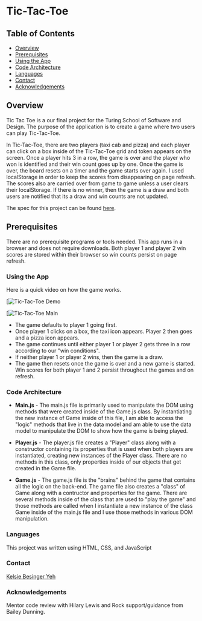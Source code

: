 # Tic-Tac-Toe

## Table of Contents

* [Overview](#overview)
* [Prerequisites](#prerequisites)
* [Using the App](#using-the-app)
* [Code Architecture](#code-architecture)
* [Languages](#languages)
* [Contact](#contact)
* [Acknowledgements](#acknowledgements)

## Overview

Tic Tac Toe is a our final project for the Turing School of Software and Design. The purpose of the application is to create a game where two users can play Tic-Tac-Toe.

In Tic-Tac-Toe, there are two players (taxi cab and pizza) and each player can click on a box inside of the Tic-Tac-Toe grid and token appears on the screen. Once a player hits 3 in a row, the game is over and the player who won is identified and their win count goes up by one. Once the game is over, the board resets on a timer and the game starts over again. I used localStorage in order to keep the scores from disappearing on page refresh. The scores also are carried over from game to game unless a user clears their localStorage. If there is no winner, then the game is a draw and both users are notified that its a draw and win counts are not updated.

The spec for this project can be found [here](https://frontend.turing.io/projects/module-1/tic-tac-toe-solo.html).

## Prerequisites

There are no prerequisite programs or tools needed. This app runs in a browser and does not require downloads. Both player 1 and player 2 win scores are stored within their browser so win counts persist on page refresh.

### Using the App

Here is a quick video on how the game works.

[![Tic-Tac-Toe Demo](https://media.giphy.com/media/8OdMsIroT9ceHMZq21/giphy.gif)


[![Tic-Tac-Toe Main](https://i.imgur.com/ry11gcp.png)

* The game defaults to player 1 going first.  
* Once player 1 clicks on a box, the taxi icon appears. Player 2 then goes and a pizza icon appears.
* The game continues until either player 1 or player 2 gets three in a row according to our "win conditions".
* If neither player 1 or player 2 wins, then the game is a draw.
* The game then resets once the game is over and a new game is started. Win scores for both player 1 and 2 persist throughout the games and on refresh.

### Code Architecture

* **Main.js** - The main.js file is primarily used to manipulate the DOM using methods that were created inside of the Game.js class. By instantiating the new instance of Game inside of this file, I am able to access the "logic" methods that live in the data model and am able to use the data model to manipulate the DOM to show how the game is being played. 

* **Player.js** - The player.js file creates a "Player" class along with a constructor containing its properties that is used when both players are instantiated, creating new instances of the Player class. There are no methods in this class, only properties inside of our objects that get created in the Game file.

* **Game.js** - The game.js file is the "brains" behind the game that contains all the logic on the back-end. The game file also creates a "class" of Game along with a contructor and properties for the game. There are several methods inside of the class that are used to "play the game" and those methods are called when I instantiate a new instance of the class Game inside of the main.js file and I use those methods in various DOM manipulation. 

### Languages

This project was written using HTML, CSS, and JavaScript

### Contact

[Kelsie Besinger Yeh](https://github.com/kelsiebesingeryeh)

### Acknowledgements

Mentor code review with Hilary Lewis and Rock support/guidance from Bailey Dunning.
